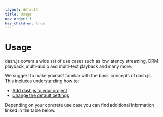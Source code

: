 ```yaml
---
layout: default
title: Usage
nav_order: 3
has_children: true
---
```


# Usage

dash.js covers a wide set of use cases such as low latency streaming, DRM playback, multi-audio and multi-text playback
and many more. 

We suggest to make yourself familiar with the basic concepts of dash.js. This includes understanding how to:

* [Add dash.js to your project](../quickstart/index.html)
* [Change the default Settings](settings.html)

Depending on your concrete use case you can find additional information linked in the table below:


